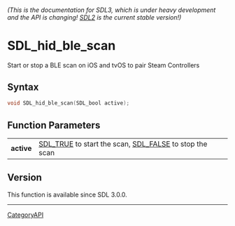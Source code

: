 ###### (This is the documentation for SDL3, which is under heavy development and the API is changing! [SDL2](https://wiki.libsdl.org/SDL2/) is the current stable version!)
# SDL_hid_ble_scan

Start or stop a BLE scan on iOS and tvOS to pair Steam Controllers 

## Syntax

```c
void SDL_hid_ble_scan(SDL_bool active);

```

## Function Parameters

|                |                                                                                 |
| -------------- | ------------------------------------------------------------------------------- |
| **active**     | [SDL_TRUE](SDL_TRUE) to start the scan, [SDL_FALSE](SDL_FALSE) to stop the scan |

## Version

This function is available since SDL 3.0.0.

----
[CategoryAPI](CategoryAPI)

